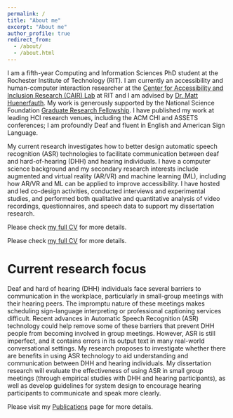 ```yaml
---
permalink: /
title: "About me"
excerpt: "About me"
author_profile: true
redirect_from: 
  - /about/
  - /about.html
---
```


I am a fifth-year Computing and Information Sciences PhD student at the Rochester Institute of Technology (RIT). I am currently an accessibility and human-computer interaction researcher at the [Center for Accessibility and Inclusion Research (CAIR) Lab](http://cair.rit.edu/) at RIT and I am advised by [Dr. Matt Huenerfauth](https://huenerfauth.ist.rit.edu/). My work is generously supported by the National Science Foundation [Graduate Research Fellowship](https://www.nsfgrfp.org/). I have published my work at leading HCI research venues, including the ACM CHI and ASSETS conferences; I am profoundly Deaf and fluent in English and American Sign Language.

My current research investigates how to better design automatic speech recognition (ASR) technologies to facilitate communication between deaf and hard-of-hearing (DHH) and hearing individuals. I have a computer science background and my secondary research interests include augmented and virtual reality (AR/VR) and machine learning (ML), including how AR/VR and ML can be applied to improve accessibility. I have hosted and led co-design activities, conducted interviews and experimental studies, and performed both qualitative and quantitative analysis of video recordings, questionnaires, and speech data to support my dissertation research.

Please check [my full CV](https://mss4296.github.io/files/SeitaCV101521.pdf) for more details.

Please check <a href="http://mss4296.github.io/files/SeitaCV101521.pdf" target="_blank">my full CV</a> for more details.

Current research focus
======
Deaf and hard of hearing (DHH) individuals face several barriers to communication in the workplace, particularly in small-group meetings with their hearing peers. The impromptu nature of these meetings makes scheduling sign-language interpreting or professional captioning services difficult. Recent advances in Automatic Speech Recognition (ASR) technology could help remove some of these barriers that prevent DHH people from becoming involved in group meetings. However, ASR is still imperfect, and it contains errors in its output text in many real-world conversational settings. My research proposes to investigate whether there are benefits in using ASR technology to aid understanding and communication between DHH and hearing individuals. My dissertation research will evaluate the effectiveness of using ASR in small group meetings (through empirical studies with DHH and hearing participants), as well as develop guidelines for system design to encourage hearing participants to communicate and speak more clearly.

Please visit my [Publications](https://mss4296.github.io/publications/) page for more details.
